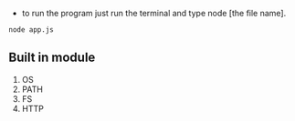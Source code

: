 - to run the program just run the terminal and type node [the file name].

```
node app.js
```

## Built in module

1. OS
2. PATH
3. FS
4. HTTP
